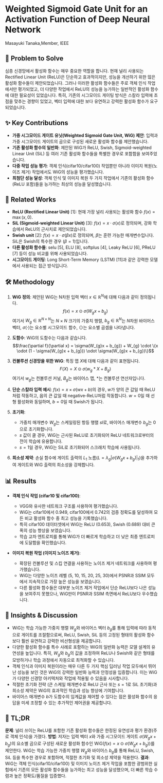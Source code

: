 # Weighted Sigmoid Gate Unit for an Activation Function of Deep Neural Network

Masayuki Tanaka,Member, IEEE

## 🧩 Problem to Solve

심층 신경망에서 활성화 함수는 매우 중요한 역할을 합니다. 현재 널리 사용되는 Rectified Linear Unit (ReLU)은 단순하고 효과적이지만, 성능을 개선하기 위한 많은 활성화 함수들이 제안되었습니다. 그러나 이러한 활성화 함수들은 주로 객체 인식 작업에서만 평가되었고, 더 다양한 작업에서 ReLU의 성능을 능가하는 일반적인 활성화 함수에 대한 필요성이 있었습니다. 특히, 기존의 시그모이드 게이팅 방식은 스칼라 입력에 초점을 맞추는 경향이 있었고, 벡터 입력에 대한 보다 유연하고 강력한 활성화 함수가 요구되었습니다.

## ✨ Key Contributions

- **가중 시그모이드 게이트 유닛(Weighted Sigmoid Gate Unit, WiG) 제안**: 입력과 가중 시그모이드 게이트의 곱으로 구성된 새로운 활성화 함수를 제안했습니다.
- **기존 활성화 함수의 일반화**: 제안된 WiG가 ReLU, Swish, Sigmoid-weighted Linear Unit (SiL) 등 여러 기존 활성화 함수들을 특별한 경우로 포함함을 보여주었습니다.
- **다중 작업 성능 평가**: 객체 인식(cifar10/cifar100) 작업뿐만 아니라 이미지 복원(노이즈 제거) 작업에서도 WiG의 성능을 평가했습니다.
- **최첨단 성능 달성**: 객체 인식 및 이미지 복원 두 가지 작업에서 기존의 활성화 함수(ReLU 포함)들을 능가하는 최상의 성능을 달성했습니다.

## 📎 Related Works

- **ReLU (Rectified Linear Unit)** [1]: 현재 가장 널리 사용되는 활성화 함수 $f(x) = \max(x, 0)$.
- **SiL (Sigmoid-weighted Linear Unit)** [3]: $f(x) = x \cdot \sigma(x)$로 정의되며, 강화 학습에서 ReLU의 근사치로 제안되었습니다.
- **Swish unit** [2]: $f(x) = x \cdot \sigma(\beta x)$로 정의되며, $\beta$는 훈련 가능한 매개변수입니다. SiL은 Swish의 특수한 경우 ($\beta=1$)입니다.
- **다른 활성화 함수들**: selu [5], ELU [8], softplus [4], Leaky ReLU [6], PReLU [7] 등이 성능 비교를 위해 사용되었습니다.
- **시그모이드 게이팅**: Long Short-Term Memory (LSTM) [11]과 같은 강력한 모델에서 사용되는 접근 방식입니다.

## 🛠️ Methodology

1. **WiG 정의**: 제안된 WiG는 N차원 입력 벡터 $x \in \mathbb{R}^{N}$에 대해 다음과 같이 정의됩니다.
   $$f(x) = x \odot \sigma(W_{g}x + b_{g})$$
   여기서 $W_{g} \in \mathbb{R}^{N \times N}$는 $N \times N$ 크기의 가중치 행렬, $b_{g} \in \mathbb{R}^{N}$는 $N$차원 바이어스 벡터, $\sigma(\cdot)$는 요소별 시그모이드 함수, $\odot$는 요소별 곱셈을 나타냅니다.

2. **도함수**: WiG의 도함수는 다음과 같습니다.
   $$\frac{\partial f}{\partial x} = \sigma(W_{g}x + b_{g}) + W_{g} \cdot \{x \odot (1 - \sigma(W_{g}x + b_{g})) \odot \sigma(W_{g}x + b_{g})\}$$

3. **컨볼루션 신경망을 위한 WiG**: 특징 맵 $X$에 대해 다음과 같이 표현됩니다.
   $$F(X) = X \odot \sigma(w_{g} * X + B_{g})$$
   여기서 $w_{g}$는 컨볼루션 커널, $B_{g}$는 바이어스 맵, $*$는 컨볼루션 연산자입니다.

4. **단순 스칼라 입력 예시**: $f(x) = x \times \sigma(wx + b)$의 경우, $w$가 양의 큰 값일 때 ReLU처럼 작동하고, 음의 큰 값일 때 negative-ReLU처럼 작동합니다. $w=0$일 때 선형 활성화와 동일하며, $b=0$일 때 Swish가 됩니다.

5. **초기화**:

   - 가중치 매개변수 $W_{g}$는 스케일링된 항등 행렬 $sI$로, 바이어스 매개변수 $b_{g}$는 0으로 초기화합니다.
   - $s$ 값이 클 경우, WiG는 근사된 ReLU로 초기화되어 ReLU 네트워크로부터의 전이 학습에 유용합니다.
   - $s=1$일 경우, WiG는 SiL로 초기화되어 스크래치 학습에 사용됩니다.

6. **희소성 제약**: 손실 함수에 게이트 출력의 $L_{1}$ 노름($L = \lambda_{g} |\sigma(W_{g}x + b_{g})|_{1}$)을 추가하여 게이트와 WiG 출력의 희소성을 강제합니다.

## 📊 Results

- **객체 인식 작업 (cifar10 및 cifar100)**:

  - VGG와 유사한 네트워크 구조를 사용하여 평가했습니다.
  - WiG는 cifar10에서 0.949, cifar100에서 0.742의 검증 정확도를 달성하여 모든 비교 활성화 함수 중 최고 성능을 기록했습니다.
  - 특히 cifar100 데이터셋에서 WiG는 ReLU (0.653), Swish (0.689) 대비 큰 폭의 성능 향상을 보였습니다.
  - 학습 교차 엔트로피를 통해 WiG가 더 빠르게 학습하고 더 낮은 최종 엔트로피에 도달함을 확인했습니다.

- **이미지 복원 작업 (이미지 노이즈 제거)**:
  - 확장된 컨볼루션 및 스킵 연결을 사용하는 노이즈 제거 네트워크를 사용하여 평가했습니다.
  - WiG는 다양한 노이즈 레벨 (5, 10, 15, 20, 25, 30)에서 PSNR과 SSIM 모두에서 지속적으로 가장 높은 성능을 보였습니다.
  - 다른 활성화 함수들은 대부분 노이즈 제거 작업에서 단순 ReLU보다 나은 성능을 보여주지 못했으나, WiG만이 PSNR과 SSIM 측면에서 ReLU보다 우수했습니다.

## 🧠 Insights & Discussion

- WiG는 학습 가능한 가중치 행렬 $W_{g}$와 바이어스 벡터 $b_{g}$를 통해 입력에 따라 동적으로 게이트를 조절함으로써, ReLU, Swish, SiL 등의 고정된 형태의 활성화 함수보다 훨씬 유연하고 강력한 비선형성을 제공합니다.
- 다양한 활성화 함수를 특수 사례로 포함하는 WiG의 일반화 능력은 모델 설계의 유연성을 높입니다. 특히, $W_{g}$와 $b_{g}$의 값을 조정하여 ReLU나 Swish와 같은 형태를 모방하거나 학습 과정에서 자동으로 최적화할 수 있습니다.
- 객체 인식과 이미지 복원이라는 매우 다른 두 가지 핵심 딥러닝 작업 모두에서 뛰어난 성능을 보인 것은 WiG의 강력한 일반화 능력과 안정성을 입증합니다. 이는 WiG가 다양한 신경망 아키텍처와 작업에 적용될 수 있음을 시사합니다.
- 적절한 초기화 전략 (큰 스케일 매개변수로 ReLU 근사 또는 $s=1$로 SiL 초기화)과 희소성 제약은 WiG의 효과적인 학습과 성능 향상에 기여합니다.
- 바이어스 매개변수 $b$가 도함수의 임계값을 제어할 수 있다는 점은 활성화 함수의 응답을 미세 조정할 수 있는 추가적인 제어권을 제공합니다.

## 📌 TL;DR

**문제**: 널리 쓰이는 ReLU를 포함한 기존 활성화 함수들은 한정된 유연성과 평가 환경(주로 객체 인식)을 가졌다.
**방법**: 저자는 입력 벡터 $x$와 가중 시그모이드 게이트 $\sigma(W_{g}x + b_{g})$의 요소별 곱으로 구성된 새로운 활성화 함수인 WiG($f(x) = x \odot \sigma(W_{g}x + b_{g})$)를 제안한다. WiG는 학습 가능한 가중치 행렬 $W_{g}$와 바이어스 $b_{g}$를 통해 ReLU, Swish, SiL 등을 특수한 경우로 포함하며, 적절한 초기화 및 희소성 제약을 적용한다.
**결과**: WiG는 객체 인식(cifar10/cifar100) 및 이미지 노이즈 제거 작업을 포함한 광범위한 실험에서 기존의 모든 활성화 함수들을 능가하는 최고 성능을 달성했으며, 더 빠른 학습 수렴과 높은 정확도/품질을 입증했다.
